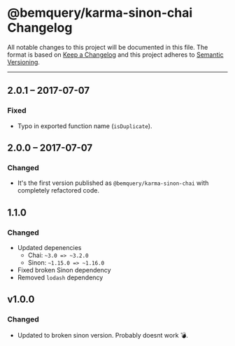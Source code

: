 # @bemquery/karma-sinon-chai Changelog

All notable changes to this project will be documented in this file.
The format is based on [Keep a Changelog](http://keepachangelog.com/)
and this project adheres to [Semantic Versioning](http://semver.org/).

---

## 2.0.1 – 2017-07-07
### Fixed
* Typo in exported function name (`isDuplicate`).

## 2.0.0 – 2017-07-07
### Changed
* It's the first version published as `@bemquery/karma-sinon-chai` with completely refactored code.

## 1.1.0
### Changed
* Updated depenencies
	* Chai: `~3.0 => ~3.2.0`
	* Sinon: `~1.15.0 => ~1.16.0`
* Fixed broken Sinon dependency
* Removed `lodash` dependency

## v1.0.0
### Changed
* Updated to broken sinon version. Probably doesnt work :bomb:.
